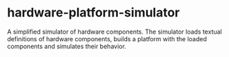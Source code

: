 # hardware-platform-simulator
A simplified simulator of hardware components. The simulator loads textual definitions of hardware components, builds a platform with the loaded components and simulates their behavior.
